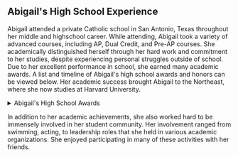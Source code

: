 <!---this will be an .md file--->
## Abigail's High School Experience

Abigail attended a private Catholic school in San Antonio, Texas throughout her middle and highschool career. 
While attending, Abigail took a variety of advanced courses, including AP, Dual Credit, and Pre-AP courses. She academically distinguished herself through her hard work and commitment to her studies, despite experiencing personal struggles outside of school. Due to her excellent performance in school, she earned many academic awards. A list and timeline of Abigail's high school awards and honors can be viewed below. Her academic success brought Abigail to the Northeast, where she now studies at Harvard University.

<p><details><summary>Abigail's High School Awards</summary>
  <b>Major Distinctions</b> 
  
  <ul> <!-- HTML code for unordered list also <b> bolded -->
<li>MITES Director’s Award (2018)</li>
<li>MITES Engineering Design Teamwork Award (2018)</li>
<li>Scholastic Art Award: National Silver Medal  for Love Lies Here Video Game (2019)</li>
<li>Scholastic Art Award: Regional Gold Key for Love Lies Here Video Game (2018)</li>
<li>TAPPS Swimming Academic All-State Scholar (2018)</li>
<li>American Association of Teachers of French Outstanding Senior Award (2019)</li>
<li>Poetry Out Loud State Contestant (2019)</li>
<li>Les Grands Concours-National French Exam Bronze Laureate (2015, 2016, 2017)</li>
<li>QuestBridge College Prep Scholar</li>
<li>Principal’s Award for Educational Excellence (2018)</li>
<li>Top Honor Roll (2015-2018)</li>
</ul>

<b>Academic distinction timeline</b> 

#### 2015

#### 2016

#### 2017

#### 2018

#### 2019

 </details>
 </p>

In addition to her academic achievements, she also worked hard to be immensely involved in her student community. Her involvement ranged from swimming, acting, to leadership roles that she held in various academic organizations. She enjoyed participating in many of these activities with her friends.

### 


<!-- MITES Director’s Award (2018)
MITES Engineering Design Teamwork Award (2018)
Scholastic Art Award: National Silver Medal  for Love Lies Here Video Game (2019)
Scholastic Art Award: Regional Gold Key for Love Lies Here Video Game (2018)
TAPPS Swimming Academic All-State Scholar (2018)
American Association of Teachers of French Outstanding Senior Award (2019)
Poetry Out Loud State Contestant (2019)
Les Grands Concours-National French Exam Bronze Laureate (2015, 2016, 2017)
QuestBridge College Prep Scholar
Principal’s Award for Educational Excellence (2018)
Top Honor Roll (2015-2018)
Mu Alpha Theta Induction (2016)
International Thespian Society Induction (2016)
AP Calculus Top Student Award* (2019)
Geometry PAP Top Student Award* (2016)
Algebra 2 PAP Top Student Award* (2017)
Biology Top Student Award* (2016)
Chemistry Top Student Award* (2017)
Computer Science Top Student Award* (2018)
AP French 5 Top Student Award* (2019)
French 2 PAP Top Student Award* (2016)
French 3 PAP Top Student Award* (2017)
French 4 Top Student Award* (2018)
World History Top Student Award (2017)
AP United States History DC Top Student Award* (2018)
English 1 Academic Achievement Award (2015)
AP English Language and Composition Top Student Award* (2018)
Sacramental Faith Academic Achievement Award (2017)
Creative Writing Academic Achievement Award (2017)
World History PAP Academic Achievement Award (2017)
Social Justice Academic Achievement Award (2018)
Most Improved Swimmer (2015-2016)
State Swim Team (2016-2018)
*Top Student Awards indicate that I attained the highest GPA in the course -->
